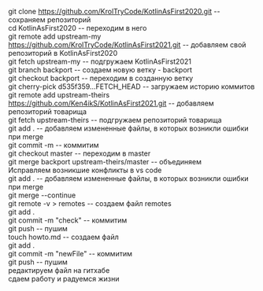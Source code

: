 git clone https://github.com/KrolTryCode/KotlinAsFirst2020.git -- сохраняем репозиторий  
cd KotlinAsFirst2020 -- переходим в него  
git remote add upstream-my https://github.com/KrolTryCode/KotlinAsFirst2021.git -- добавляем свой репозиторий в KotlinAsFirst2020  
git fetch upstream-my -- подгружаем KotlinAsFirst2021  
git branch backport -- создаем новую ветку - backport  
git checkout backport -- переходим в созданную ветку  
git cherry-pick d535f359...FETCH_HEAD -- загружаем историю коммитов  
git remote add upstream-theirs https://github.com/Ken4ikS/KotlinAsFirst2021.git -- добавляем репозиторий товарища  
git fetch upstream-theirs -- подгружаем репозиторий товарища  
git add . -- добавляем измененные файлы, в которых возникли ошибки при merge  
git commit -m  -- коммитим  
git checkout master -- переходим в master  
git merge backport upstream-theirs/master -- объединяем  
Исправляем возникшие конфликты в vs code  
git add . -- добавляем измененные файлы, в которых возникли ошибки при merge  
git merge --continue  
git remote -v > remotes -- создаем файл remotes  
git add .  
git commit -m "check" -- коммитим  
git push -- пушим  
touch howto.md -- создаем файл  
git add .  
git commit -m "newFile" -- коммитим  
git push -- пушим  
редактируем файл на гитхабе  
сдаем работу и радуемся жизни  
